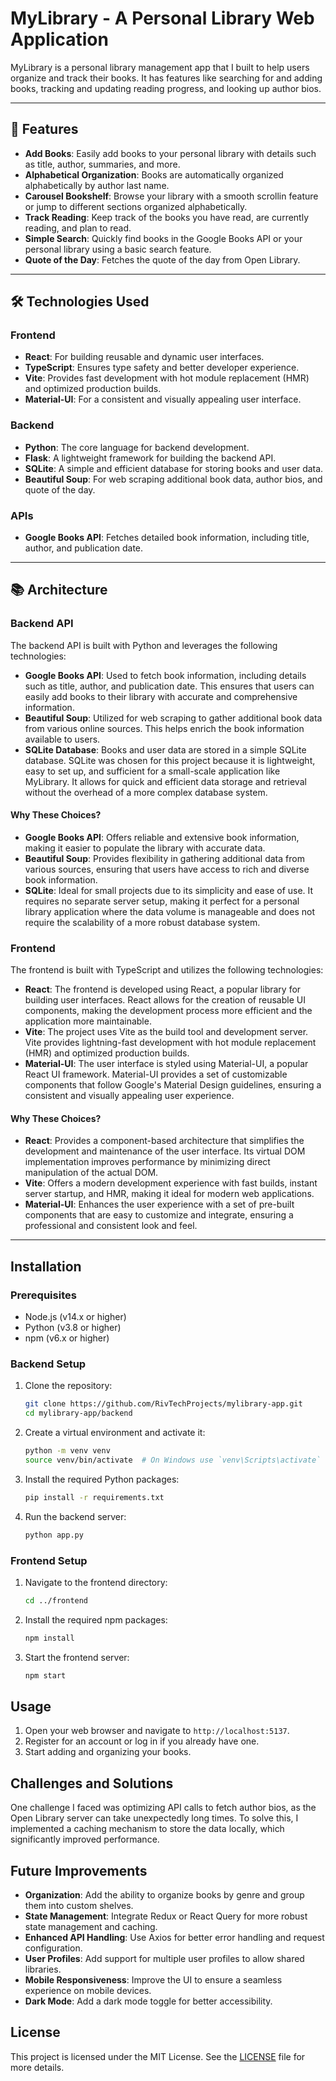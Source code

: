 # MyLibrary - A Personal Library Web Application

MyLibrary is a personal library management app that I built to help users organize and track their books. It has features like searching for and adding books, tracking and updating reading progress, and looking up author bios.

---

## 🌟 Features

- **Add Books**: Easily add books to your personal library with details such as title, author, summaries, and more.
- **Alphabetical Organization**: Books are automatically organized alphabetically by author last name.
- **Carousel Bookshelf**: Browse your library with a smooth scrollin feature or jump to different sections organized alphabetically.
- **Track Reading**: Keep track of the books you have read, are currently reading, and plan to read.
- **Simple Search**: Quickly find books in the Google Books API or your personal library using a basic search feature.
- **Quote of the Day**: Fetches the quote of the day from Open Library.

---

## 🛠 Technologies Used

### Frontend
- **React**: For building reusable and dynamic user interfaces.
- **TypeScript**: Ensures type safety and better developer experience.
- **Vite**: Provides fast development with hot module replacement (HMR) and optimized production builds.
- **Material-UI**: For a consistent and visually appealing user interface.

### Backend
- **Python**: The core language for backend development.
- **Flask**: A lightweight framework for building the backend API.
- **SQLite**: A simple and efficient database for storing books and user data.
- **Beautiful Soup**: For web scraping additional book data, author bios, and quote of the day.

### APIs
- **Google Books API**: Fetches detailed book information, including title, author, and publication date.

---

## 📚 Architecture

### Backend API

The backend API is built with Python and leverages the following technologies:

- **Google Books API**: Used to fetch book information, including details such as title, author, and publication date. This ensures that users can easily add books to their library with accurate and comprehensive information.
- **Beautiful Soup**: Utilized for web scraping to gather additional book data from various online sources. This helps enrich the book information available to users.
- **SQLite Database**: Books and user data are stored in a simple SQLite database. SQLite was chosen for this project because it is lightweight, easy to set up, and sufficient for a small-scale application like MyLibrary. It allows for quick and efficient data storage and retrieval without the overhead of a more complex database system.

#### Why These Choices?

- **Google Books API**: Offers reliable and extensive book information, making it easier to populate the library with accurate data.
- **Beautiful Soup**: Provides flexibility in gathering additional data from various sources, ensuring that users have access to rich and diverse book information.
- **SQLite**: Ideal for small projects due to its simplicity and ease of use. It requires no separate server setup, making it perfect for a personal library application where the data volume is manageable and does not require the scalability of a more robust database system.

### Frontend

The frontend is built with TypeScript and utilizes the following technologies:

- **React**: The frontend is developed using React, a popular library for building user interfaces. React allows for the creation of reusable UI components, making the development process more efficient and the application more maintainable.
- **Vite**: The project uses Vite as the build tool and development server. Vite provides lightning-fast development with hot module replacement (HMR) and optimized production builds.
- **Material-UI**: The user interface is styled using Material-UI, a popular React UI framework. Material-UI provides a set of customizable components that follow Google's Material Design guidelines, ensuring a consistent and visually appealing user experience.

#### Why These Choices?

- **React**: Provides a component-based architecture that simplifies the development and maintenance of the user interface. Its virtual DOM implementation improves performance by minimizing direct manipulation of the actual DOM.
- **Vite**: Offers a modern development experience with fast builds, instant server startup, and HMR, making it ideal for modern web applications.
- **Material-UI**: Enhances the user experience with a set of pre-built components that are easy to customize and integrate, ensuring a professional and consistent look and feel.

---

## Installation

### Prerequisites

- Node.js (v14.x or higher)
- Python (v3.8 or higher)
- npm (v6.x or higher)

### Backend Setup

1. Clone the repository:
   ```sh
   git clone https://github.com/RivTechProjects/mylibrary-app.git
   cd mylibrary-app/backend
   ```

2. Create a virtual environment and activate it:
   ```sh
   python -m venv venv
   source venv/bin/activate  # On Windows use `venv\Scripts\activate`
   ```

3. Install the required Python packages:
   ```sh
   pip install -r requirements.txt
   ```

4. Run the backend server:
   ```sh
   python app.py
   ```

### Frontend Setup

1. Navigate to the frontend directory:
   ```sh
   cd ../frontend
   ```

2. Install the required npm packages:
   ```sh
   npm install
   ```

3. Start the frontend server:
   ```sh
   npm start
   ```

## Usage

1. Open your web browser and navigate to `http://localhost:5137`.
2. Register for an account or log in if you already have one.
3. Start adding and organizing your books.


## Challenges and Solutions

One challenge I faced was optimizing API calls to fetch author bios, as the Open Library server can take unexpectedly long times. To solve this, I implemented a caching mechanism to store the data locally, which significantly improved performance.


## Future Improvements

- **Organization**: Add the ability to organize books by genre and group them into custom shelves.
- **State Management**: Integrate Redux or React Query for more robust state management and caching.
- **Enhanced API Handling**: Use Axios for better error handling and request configuration.
- **User Profiles**: Add support for multiple user profiles to allow shared libraries.
- **Mobile Responsiveness**: Improve the UI to ensure a seamless experience on mobile devices.
- **Dark Mode**: Add a dark mode toggle for better accessibility.


## License

This project is licensed under the MIT License. See the [LICENSE](LICENSE) file for more details.